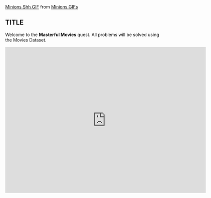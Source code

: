 <div class="tenor-gif-embed" data-postid="11885588" data-share-method="host" data-width="100%" data-aspect-ratio="1.8513011152416354"><a href="https://tenor.com/view/minions-shh-quiet-movie-movies-gif-11885588">Minions Shh GIF</a> from <a href="https://tenor.com/search/minions-gifs">Minions GIFs</a></div><script type="text/javascript" async src="https://tenor.com/embed.js"></script>

## TITLE
Welcome to the **Masterful Movies** quest. All problems will be solved using the Movies Dataset. 
<p align="center">
<iframe src="https://docs.google.com/forms/d/e/1FAIpQLSe05YqLAJLECDTl-GSchuSkV2odhW25e2JSGgCp7XrLBZ3QMA/viewform?embedded=true" width="640" height="467" frameborder="0" marginheight="0" marginwidth="0">Loading…</iframe>
</p>
